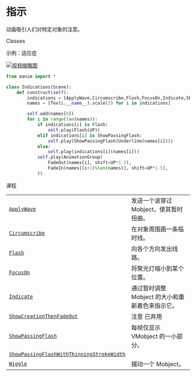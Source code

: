 # 指示

动画吸引人们对特定对象的注意。

Classes

示例：适应症

[![视频缩略图]()](https://docs.manim.community/en/stable/reference/Indications-1.mp4)

```py
from manim import *

class Indications(Scene):
    def construct(self):
        indications = [ApplyWave,Circumscribe,Flash,FocusOn,Indicate,ShowPassingFlash,Wiggle]
        names = [Tex(i.__name__).scale(3) for i in indications]

        self.add(names[0])
        for i in range(len(names)):
            if indications[i] is Flash:
                self.play(Flash(UP))
            elif indications[i] is ShowPassingFlash:
                self.play(ShowPassingFlash(Underline(names[i])))
            else:
                self.play(indications[i](names[i]))
            self.play(AnimationGroup(
                FadeOut(names[i], shift=UP*1.5),
                FadeIn(names[(i+1)%len(names)], shift=UP*1.5),
            ))
```

课程

|||
|-|-|
[`ApplyWave`]()|发送一个波穿过 Mobject，使其暂时扭曲。
[`Circumscribe`]()|在对象周围画一条临时线。
[`Flash`]()|向各个方向发出线路。
[`FocusOn`]()|将聚光灯缩小到某个位置。
[`Indicate`]()|通过暂时调整 Mobject 的大小和重新着色来指示它。
[`ShowCreationThenFadeOut`]()|注意 已弃用
[`ShowPassingFlash`]()|每帧仅显示 VMobject 的一小部分。
[`ShowPassingFlashWithThinningStrokeWidth`]()|
[`Wiggle`]()|摆动一个 Mobject。
